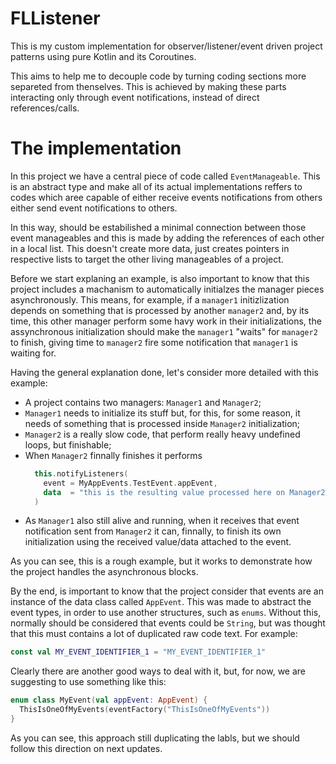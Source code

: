 # FLListener

This is my custom implementation for observer/listener/event driven project patterns using pure Kotlin and its Coroutines.

This aims to help me to decouple code by turning coding sections more separeted from thenselves. This is achieved by making these parts interacting only through event notifications, instead of direct references/calls.

# The implementation

In this project we have a central piece of code called `EventManageable`. This is an abstract type and make all of its actual implementations reffers to codes which aree capable of either receive events notifications from others either send event notifications to others.

In this way, should be estabilished a minimal connection between those event manageables and this is made by adding the references of each other in a local list. This doesn't create more data, just creates pointers in respective lists to target the other living manageables of a project.

Before we start explaning an example, is also important to know that this project includes a machanism to automatically initialzes the manager pieces asynchronously. This means, for example, if a `manager1` initizlization depends on something that is processed by another `manager2` and, by its time, this other manager perform some havy work in their initializations, the assynchronous initialization should make the `manager1` "waits" for `manager2` to finish, giving time to `manager2` fire some notification that `manager1` is waiting for.

Having the general explanation done, let's consider more detailed with this example:

- A project contains two managers: `Manager1` and `Manager2`;
- `Manager1` needs to initialize its stuff but, for this, for some reason, it needs of something that is processed inside `Manager2` initialization;
- `Manager2` is a really slow code, that perform really heavy undefined loops, but finishable;
- When `Manager2` finnally finishes it performs
  ```kotlin
    this.notifyListeners(
      event = MyAppEvents.TestEvent.appEvent,
      data  = "this is the resulting value processed here on Manager2."
    )
    ```
- As `Manager1` also still alive and running, when it receives that event notification sent from `Manager2` it can, finnally, to finish its own initialization using the received value/data attached to the event.

As you can see, this is a rough example, but it works to demonstrate how the project handles the asynchronous blocks.

By the end, is important to know that the project consider that events are an instance of the data class called `AppEvent`. This was made to abstract the event types, in order to use another structures, such as `enums`. Without this, normally should be considered that events could be `String`, but was thought that this must contains a lot of duplicated raw code text. For example:

```kotlin
const val MY_EVENT_IDENTIFIER_1 = "MY_EVENT_IDENTIFIER_1"
```

Clearly there are another good ways to deal with it, but, for now, we are suggesting to use something like this:

```kotlin
enum class MyEvent(val appEvent: AppEvent) {
  ThisIsOneOfMyEvents(eventFactory("ThisIsOneOfMyEvents"))
}
```

As you can see, this approach still duplicating the labls, but we should follow this direction on next updates.
